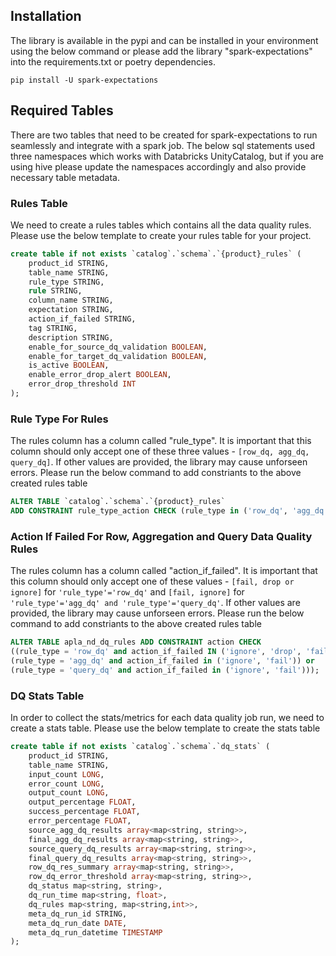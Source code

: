 ## Installation
The library is available in the pypi and can be installed in your environment using the below command or 
please add the library "spark-expectations" into the requirements.txt or poetry dependencies.

```shell
pip install -U spark-expectations
```

## Required Tables

There are two tables that need to be created for spark-expectations to run seamlessly and integrate with a spark job.
The below sql statements used three namespaces which works with Databricks UnityCatalog, but if you are using hive
please update the namespaces accordingly and also provide necessary table metadata.


### Rules Table

We need to create a rules tables which contains all the data quality rules. Please use the below template to create
your rules table for your project.

```sql
create table if not exists `catalog`.`schema`.`{product}_rules` (
    product_id STRING,
    table_name STRING,
    rule_type STRING,
    rule STRING,
    column_name STRING,
    expectation STRING,
    action_if_failed STRING,
    tag STRING,
    description STRING,
    enable_for_source_dq_validation BOOLEAN, 
    enable_for_target_dq_validation BOOLEAN,
    is_active BOOLEAN,
    enable_error_drop_alert BOOLEAN,
    error_drop_threshold INT
);
```

### Rule Type For Rules

The rules column has a column called "rule_type". It is important that this column should only accept one of 
these three values - `[row_dq, agg_dq, query_dq]`. If other values are provided, the library may cause unforseen errors.
Please run the below command to add constriants to the above created rules table

```sql
ALTER TABLE `catalog`.`schema`.`{product}_rules` 
ADD CONSTRAINT rule_type_action CHECK (rule_type in ('row_dq', 'agg_dq', 'query_dq'));
```

### Action If Failed For Row, Aggregation and Query Data Quality Rules

The rules column has a column called "action_if_failed". It is important that this column should only accept one of 
these values - `[fail, drop or ignore]` for `'rule_type'='row_dq'` and `[fail, ignore]` for `'rule_type'='agg_dq' and 'rule_type'='query_dq'`. 
If other values are provided, the library may cause unforseen errors.
Please run the below command to add constriants to the above created rules table

```sql
ALTER TABLE apla_nd_dq_rules ADD CONSTRAINT action CHECK 
((rule_type = 'row_dq' and action_if_failed IN ('ignore', 'drop', 'fail')) or 
(rule_type = 'agg_dq' and action_if_failed in ('ignore', 'fail')) or 
(rule_type = 'query_dq' and action_if_failed in ('ignore', 'fail')));
```

### DQ Stats Table

In order to collect the stats/metrics for each data quality job run, we need to create a stats table. Please use the 
below template to create the stats table

```sql
create table if not exists `catalog`.`schema`.`dq_stats` (
    product_id STRING,
    table_name STRING,
    input_count LONG,
    error_count LONG,
    output_count LONG,
    output_percentage FLOAT,
    success_percentage FLOAT,
    error_percentage FLOAT,
    source_agg_dq_results array<map<string, string>>,
    final_agg_dq_results array<map<string, string>>,
    source_query_dq_results array<map<string, string>>,
    final_query_dq_results array<map<string, string>>,
    row_dq_res_summary array<map<string, string>>,
    row_dq_error_threshold array<map<string, string>>,
    dq_status map<string, string>,
    dq_run_time map<string, float>,
    dq_rules map<string, map<string,int>>,
    meta_dq_run_id STRING,
    meta_dq_run_date DATE,
    meta_dq_run_datetime TIMESTAMP
);
```

